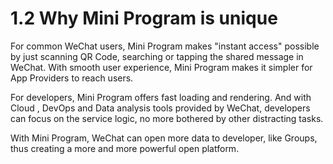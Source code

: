 # 1.2 Why Mini Program is unique
For common WeChat users, Mini Program makes "instant access" possible by just scanning QR Code, searching or tapping the shared message in WeChat. With smooth user experience, Mini Program makes it simpler for App Providers to reach users.

For developers, Mini Program offers fast loading and rendering. And with Cloud , DevOps and Data analysis tools provided by WeChat, developers can focus on the service logic, no more bothered by other distracting tasks.

With Mini Program, WeChat can open more data to developer, like Groups, thus creating a more and more powerful open platform.